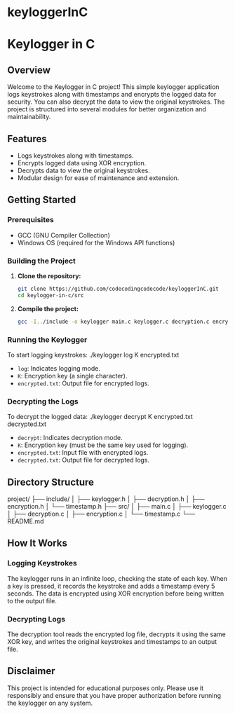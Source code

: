 # keyloggerInC

# Keylogger in C

## Overview

Welcome to the Keylogger in C project! This simple keylogger application logs keystrokes along with timestamps and encrypts the logged data for security. You can also decrypt the data to view the original keystrokes. The project is structured into several modules for better organization and maintainability.

## Features

- Logs keystrokes along with timestamps.
- Encrypts logged data using XOR encryption.
- Decrypts data to view the original keystrokes.
- Modular design for ease of maintenance and extension.

## Getting Started

### Prerequisites

- GCC (GNU Compiler Collection)
- Windows OS (required for the Windows API functions)

### Building the Project

1. **Clone the repository:**

    ```sh
    git clone https://github.com/codecodingcodecode/keyloggerInC.git
    cd keylogger-in-c/src
    ```

2. **Compile the project:**

    ```sh
    gcc -I../include -o keylogger main.c keylogger.c decryption.c encryption.c timestamp.c -luser32
    ```

### Running the Keylogger

To start logging keystrokes:
    ./keylogger log K encrypted.txt

- `log`: Indicates logging mode.
- `K`: Encryption key (a single character).
- `encrypted.txt`: Output file for encrypted logs.

### Decrypting the Logs

To decrypt the logged data:
    ./keylogger decrypt K encrypted.txt decrypted.txt

- `decrypt`: Indicates decryption mode.
- `K`: Encryption key (must be the same key used for logging).
- `encrypted.txt`: Input file with encrypted logs.
- `decrypted.txt`: Output file for decrypted logs.

## Directory Structure

project/
├── include/
│   ├── keylogger.h
│   ├── decryption.h
│   ├── encryption.h
│   └── timestamp.h
├── src/
│   ├── main.c
│   ├── keylogger.c
│   ├── decryption.c
│   ├── encryption.c
│   └── timestamp.c
└── README.md

## How It Works

### Logging Keystrokes

The keylogger runs in an infinite loop, checking the state of each key. When a key is pressed, it records the keystroke and adds a timestamp every 5 seconds. The data is encrypted using XOR encryption before being written to the output file.

### Decrypting Logs

The decryption tool reads the encrypted log file, decrypts it using the same XOR key, and writes the original keystrokes and timestamps to an output file.

## Disclaimer

This project is intended for educational purposes only. Please use it responsibly and ensure that you have proper authorization before running the keylogger on any system.
